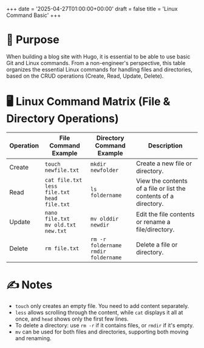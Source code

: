 +++
date = '2025-04-27T01:00:00+00:00'
draft = false
title = 'Linux Command Basic'
+++

# 🎯 Purpose
When building a blog site with Hugo, it is essential to be able to use basic Git and Linux commands.
From a non-engineer's perspective, this table organizes the essential Linux commands for handling files and directories, based on the CRUD operations (Create, Read, Update, Delete).

# 🖥️ Linux Command Matrix (File & Directory Operations)

| Operation | File Command Example                         | Directory Command Example             | Description                                             |
|-----------|-----------------------------------------------|---------------------------------------|---------------------------------------------------------|
| Create    | `touch newfile.txt`                           | `mkdir newfolder`                     | Create a new file or directory.                         |
| Read      | `cat file.txt`<br>`less file.txt`<br>`head file.txt` | `ls foldername`                     | View the contents of a file or list the contents of a directory. |
| Update    | `nano file.txt`<br>`mv old.txt new.txt`         | `mv olddir newdir`                    | Edit the file contents or rename a file/directory.      |
| Delete    | `rm file.txt`                                 | `rm -r foldername`<br>`rmdir foldername` | Delete a file or directory.                             |

# ✍️ Notes
- `touch` only creates an empty file. You need to add content separately.
- `less` allows scrolling through the content, while `cat` displays it all at once, and `head` shows only the first few lines.
- To delete a directory: use `rm -r` if it contains files, or `rmdir` if it's empty.
- `mv` can be used for both files and directories, supporting both moving and renaming.
